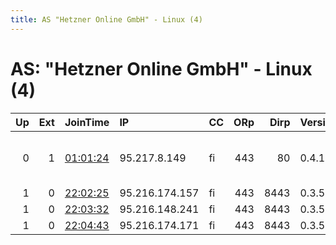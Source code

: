 ```yaml
---
title: AS "Hetzner Online GmbH" - Linux (4)
---
```


# AS: "Hetzner Online GmbH" - Linux (4)

|   Up |   Ext | JoinTime                                                                                            | IP             | CC   |   ORp |   Dirp | Version   | Contact                 | Nickname          |   eFamMembers |
|-----:|------:|:----------------------------------------------------------------------------------------------------|:---------------|:-----|------:|-------:|:----------|:------------------------|:------------------|--------------:|
|    0 |     1 | [01:01:24](https://metrics.torproject.org/rs.html#details/4488AFFD75E943C22D0755E4CA9552D7786520B9) | 95.217.8.149   | fi   |   443 |     80 | 0.4.1.5   | Roland K dot roland dot | enlighteningexit2 |             1 |
|    1 |     0 | [22:02:25](https://metrics.torproject.org/rs.html#details/A19FE94F2A24FE51217DEA9A518C027567604FE0) | 95.216.174.157 | fi   |   443 |   8443 | 0.3.5.8   | None                    | Unnamed           |             1 |
|    1 |     0 | [22:03:32](https://metrics.torproject.org/rs.html#details/686780B18CB8026E77962AB272D474F7B80A4903) | 95.216.148.241 | fi   |   443 |   8443 | 0.3.5.8   | None                    | Unnamed           |             1 |
|    1 |     0 | [22:04:43](https://metrics.torproject.org/rs.html#details/C6AD1C601BF79A3719D80C5F223F63E162023259) | 95.216.174.171 | fi   |   443 |   8443 | 0.3.5.8   | None                    | Unnamed           |             1 |
